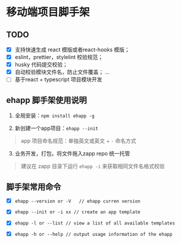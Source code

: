 # 移动端项目脚手架

## TODO

- [x] 支持快速生成 react 模版或者react-hooks 模版；
- [x] eslint，prettier，stylelint 校验规范；
- [x] husky 代码提交校验；
- [x] 自动校验模块文件名，防止文件覆盖；
...
- [ ] 基于react + typescript 项目模块开发  
## ehapp 脚手架使用说明

1. 全局安装：`npm install ehapp -g`

2. 新创建一个app项目：`ehapp --init`

> app 项目命名规范：单独英文或英文 + `-` 命名方式

3. 业务开发，打包，将文件拖入zapp repo 统一托管

> 建议在 zapp 目录下运行 `ehapp -i` 来获取相同文件名格式校验

## 脚手架常用命令

- [x] `ehapp --version or -V   // ehapp curren version `

- [x] `ehapp --init or -i xx // create an app template ` 

- [x] `ehapp -l or --list // view a list of all available templates `
- [x] `ehapp -h or --help // output usage information of the ehapp`
